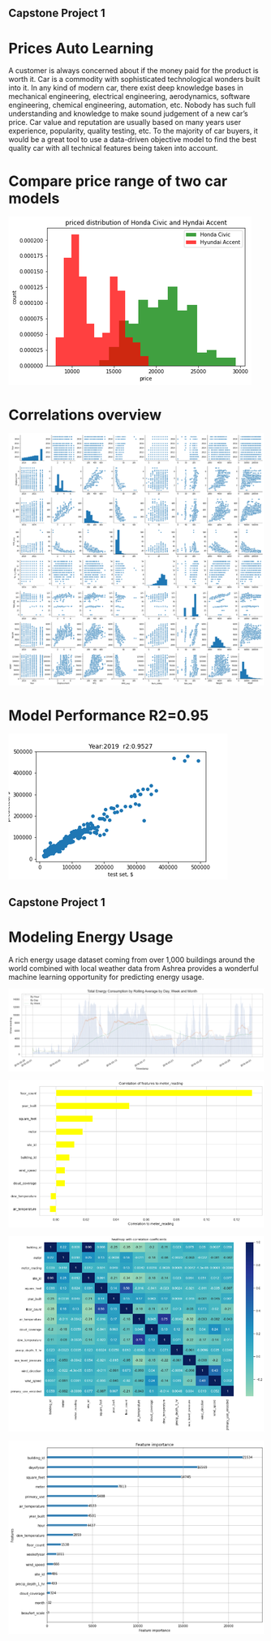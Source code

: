 ## Capstone Project 1
# Prices Auto Learning
A customer is always concerned about if the money paid for the product is worth it. Car is a commodity with sophisticated technological wonders built into it. In any kind of modern car, there exist deep knowledge bases in mechanical engineering, electrical engineering, aerodynamics, software engineering, chemical engineering, automation, etc. 
Nobody has such full understanding and knowledge to make sound judgement of a new car’s price. Car value and reputation are usually based on many years user experience, popularity, quality testing, etc. 
To the majority of car buyers, it would be a great tool to use a data-driven objective model to find the best quality car with all technical features being taken into account. 

# Compare price range of two car models
![price comparison](https://github.com/datajiang/SpringBoard/blob/master/Capstone%20Project%201/civic-accent.png)

# Correlations overview
![pair plot](https://github.com/datajiang/SpringBoard/blob/master/Capstone%20Project%201/correlation.png)

# Model Performance R2=0.95
![2019 predictin](https://github.com/datajiang/SpringBoard/blob/master/Capstone%20Project%201/Year2019.png)

## Capstone Project 1
# Modeling Energy Usage
A rich energy usage dataset coming from over 1,000 buildings around the world combined with local weather data from Ashrea provides a wonderful machine learning opportunity for predicting energy usage.

![overalusage](https://github.com/datajiang/SpringBoard/blob/master/Capstone%20Project%202/overal-dayweekmonth.png)

![corr](https://github.com/datajiang/SpringBoard/blob/master/Capstone%20Project%202/correlation%20to%20target.png)

![corrheat](https://github.com/datajiang/SpringBoard/blob/master/Capstone%20Project%202/correlation%20heatmap.png)

![feature importance](https://github.com/datajiang/SpringBoard/blob/master/Capstone%20Project%202/feature_importance.png)
